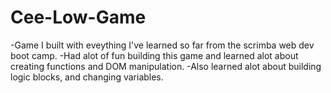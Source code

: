 # Cee-Low-Game

-Game I built with eveything I've learned so far from the scrimba web dev boot camp.
-Had alot of fun building this game and learned alot about creating functions and DOM manipulation.
-Also learned alot about building logic blocks, and changing variables.

